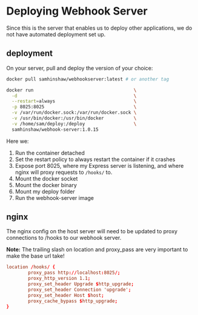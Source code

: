 # Deploying Webhook Server

Since this is the server that enables us to deploy other applications, we do not
have automated deployment set up.

## deployment

On your server, pull and deploy the version of your choice:

```sh
docker pull samhinshaw/webhookserver:latest # or another tag
```

```sh
docker run                                     \
  -d                                           \
  --restart=always                             \
  -p 8025:8025                                 \
  -v /var/run/docker.sock:/var/run/docker.sock \
  -v /usr/bin/docker:/usr/bin/docker           \
  -v /home/sam/deploy:/deploy                  \
  samhinshaw/webhook-server:1.0.15
```

Here we:

1. Run the container detached
2. Set the restart policy to always restart the container if it crashes
3. Expose port 8025, where my Express server is listening, and where nginx will proxy requests to `/hooks/` to.
4. Mount the docker socket
5. Mount the docker binary
6. Mount my deploy folder
7. Run the webhook-server image

## nginx

The nginx config on the host server will need to be updated to proxy connections
to /hooks to our webhook server.

**Note:** The trailing slash on location and proxy_pass are very important to
make the base url take!

```conf
location /hooks/ {
        proxy_pass http://localhost:8025/;
        proxy_http_version 1.1;
        proxy_set_header Upgrade $http_upgrade;
        proxy_set_header Connection 'upgrade';
        proxy_set_header Host $host;
        proxy_cache_bypass $http_upgrade;
}
```
